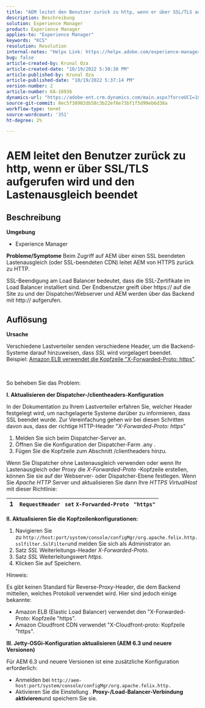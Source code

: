 ```yaml
---
title: "AEM leitet den Benutzer zurück zu http, wenn er über SSL/TLS auf den beendeten Lastenausgleich zugreift"
description: Beschreibung
solution: Experience Manager
product: Experience Manager
applies-to: "Experience Manager"
keywords: "KCS"
resolution: Resolution
internal-notes: "Helpx Link: https://helpx.adobe.com/experience-manager/kb/AEM-redirecting-back-to-http-on-accessed-via-SSL-terminated-Load-Balancer.html"
bug: false
article-created-by: Krunal Oza
article-created-date: "10/19/2022 5:30:38 PM"
article-published-by: Krunal Oza
article-published-date: "10/19/2022 5:37:14 PM"
version-number: 2
article-number: KA-16936
dynamics-url: "https://adobe-ent.crm.dynamics.com/main.aspx?forceUCI=1&pagetype=entityrecord&etn=knowledgearticle&id=d23762bb-d34f-ed11-bba2-00224808679b"
source-git-commit: 8ec5f38902db58c3b22ef8e73bf1f5d99eb6d38a
workflow-type: tm+mt
source-wordcount: '351'
ht-degree: 2%

---
```


# AEM leitet den Benutzer zurück zu http, wenn er über SSL/TLS aufgerufen wird und den Lastenausgleich beendet

## Beschreibung

<b>Umgebung</b>
- Experience Manager



<b>Probleme/Symptome</b>
Beim Zugriff auf AEM über einen SSL beendeten Lastenausgleich (oder SSL-beendeten CDN) leitet AEM von HTTPS zurück zu HTTP.

SSL-Beendigung am Load Balancer bedeutet, dass die SSL-Zertifikate im Load Balancer installiert sind. Der Endbenutzer greift über https:// auf die Site zu und der Dispatcher/Webserver und AEM werden über das Backend mit http:// aufgerufen.




## Auflösung


<b>Ursache</b>

Verschiedene Lastverteiler senden verschiedene Header, um die Backend-Systeme darauf hinzuweisen, dass *SSL* wird vorgelagert beendet. Beispiel: [Amazon ELB verwendet die Kopfzeile &quot;X-Forwarded-Proto: https&quot;](https://docs.aws.amazon.com/elasticloadbalancing/latest/classic/x-forwarded-headers.html#x-forwarded-proto).

&#x200B; &#x200B; &#x200B; &#x200B; &#x200B;

So beheben Sie das Problem:

<b>I. Aktualisieren der Dispatcher-/clientheaders-Konfiguration</b>

In der Dokumentation zu Ihrem Lastverteiler erfahren Sie, welcher Header festgelegt wird, um nachgelagerte Systeme darüber zu informieren, dass SSL beendet wurde. Zur Vereinfachung gehen wir bei diesen Schritten davon aus, dass der richtige HTTP-Header &quot;*X-Forwarded-Proto: https*&quot;

1. Melden Sie sich beim Dispatcher-Server an.
2. Öffnen Sie die Konfiguration der Dispatcher-Farm .any .
3. Fügen Sie die Kopfzeile zum Abschnitt /clientheaders hinzu.


Wenn Sie Dispatcher ohne Lastenausgleich verwenden oder wenn Ihr Lastenausgleich oder Proxy die *X-Forwarded-Proto* -Kopfzeile erstellen, können Sie sie auf der Webserver- oder Dispatcher-Ebene festlegen. Wenn Sie *Apache HTTP* Server und aktualisieren Sie dann Ihre *HTTPS VirtualHost* mit dieser Richtlinie:


| 1 | `RequestHeader ` `set` `X-Forwarded-Proto ` `"https"` |
| --- | --- |


<b>II. Aktualisieren Sie die Kopfzeilenkonfigurationen:</b>

1. Navigieren Sie zu `http://host:port/system/console/configMgr/org.apache.felix.http.sslfilter.SslFilter`und melden Sie sich als Administrator an.
2. Satz *SSL* Weiterleitungs-Header *X-Forwarded-Proto.*
3. Satz *SSL* Weiterleitungswert *https*.
4. Klicken Sie auf Speichern.


Hinweis:

Es gibt keinen Standard für Reverse-Proxy-Header, die dem Backend mitteilen, welches Protokoll verwendet wird. Hier sind jedoch einige bekannte:

- Amazon ELB (Elastic Load Balancer) verwendet den &quot;X-Forwarded-Proto: Kopfzeile &quot;https&quot;.
- Amazon Cloudfront CDN verwendet &quot;X-Cloudfront-proto: Kopfzeile &quot;https&quot;.


<b>III. Jetty-OSGi-Konfiguration aktualisieren (AEM 6.3 und neuere Versionen)</b>

Für AEM 6.3 und neuere Versionen ist eine zusätzliche Konfiguration erforderlich:

- Anmelden bei `http://aem-host:port/system/console/configMgr/org.apache.felix.http.`
- Aktivieren Sie die Einstellung . <b>Proxy-/Load-Balancer-Verbindung aktivieren</b>und speichern Sie sie.

